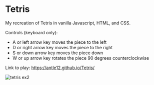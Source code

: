# Tetris
 My recreation of Tetris in vanilla Javascript, HTML, and CSS.
 
 Controls (keyboard only):
  - A or left arrow key moves the piece to the left
  - D or right arrow key moves the piece to the right
  - S or down arrow key moves the piece down
  - W or up arrow key rotates the piece 90 degrees counterclockwise
 
 Link to play: https://antle12.github.io/Tetris/
 
![tetris ex2](https://user-images.githubusercontent.com/46831650/147862289-5b2a28c6-a9f2-4f0e-b003-7c746ff27db4.png)
